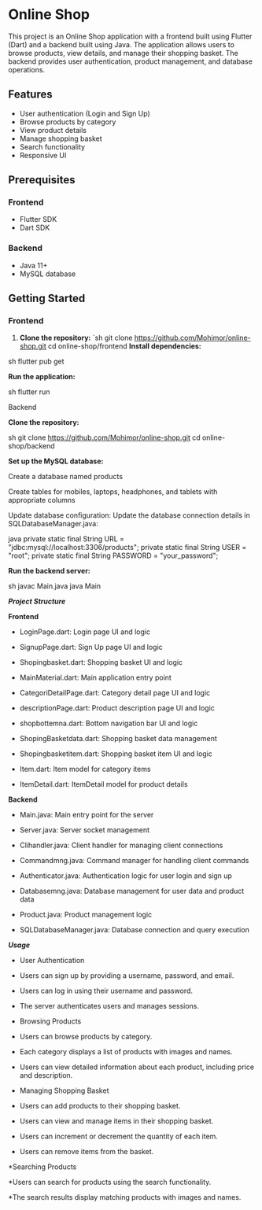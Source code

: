 # Online Shop

This project is an Online Shop application with a frontend built using Flutter (Dart) and a backend built using Java. The application allows users to browse products, view details, and manage their shopping basket. The backend provides user authentication, product management, and database operations.

## Features

- User authentication (Login and Sign Up)
- Browse products by category
- View product details
- Manage shopping basket
- Search functionality
- Responsive UI

## Prerequisites

### Frontend

- Flutter SDK
- Dart SDK

### Backend

- Java 11+
- MySQL database

## Getting Started

### Frontend

1. **Clone the repository:**
   `sh
   git clone https://github.com/Mohimor/online-shop.git
   cd online-shop/frontend
**Install dependencies:**

sh
   flutter pub get

**Run the application:**

sh
   flutter run
   
Backend

**Clone the repository:**

sh
   git clone https://github.com/Mohimor/online-shop.git
   cd online-shop/backend

**Set up the MySQL database:**

Create a database named products

Create tables for mobiles, laptops, headphones, and tablets with appropriate columns

Update database configuration: Update the database connection details in SQLDatabaseManager.java:

java
   private static final String URL = "jdbc:mysql://localhost:3306/products";
   private static final String USER = "root";
   private static final String PASSWORD = "your_password";
   
**Run the backend server:**

sh
   javac Main.java
   java Main
   
***Project Structure***

**Frontend**

* LoginPage.dart: Login page UI and logic

* SignupPage.dart: Sign Up page UI and logic

* Shopingbasket.dart: Shopping basket UI and logic

* MainMaterial.dart: Main application entry point

* CategoriDetailPage.dart: Category detail page UI and logic

* descriptionPage.dart: Product description page UI and logic

* shopbottemna.dart: Bottom navigation bar UI and logic

* ShopingBasketdata.dart: Shopping basket data management

* Shopingbasketitem.dart: Shopping basket item UI and logic

* Item.dart: Item model for category items

* ItemDetail.dart: ItemDetail model for product details

**Backend**

* Main.java: Main entry point for the server

* Server.java: Server socket management

* Clihandler.java: Client handler for managing client connections

* Commandmng.java: Command manager for handling client commands

* Authenticator.java: Authentication logic for user login and sign up

* Databasemng.java: Database management for user data and product data

* Product.java: Product management logic

* SQLDatabaseManager.java: Database connection and query execution

***Usage***

* User Authentication
* Users can sign up by providing a username, password, and email.

* Users can log in using their username and password.

* The server authenticates users and manages sessions.

* Browsing Products

* Users can browse products by category.

* Each category displays a list of products with images and names.

* Users can view detailed information about each product, including price and description.

* Managing Shopping Basket

* Users can add products to their shopping basket.

* Users can view and manage items in their shopping basket.

* Users can increment or decrement the quantity of each item.

* Users can remove items from the basket.

*Searching Products

*Users can search for products using the search functionality.

*The search results display matching products with images and names.
